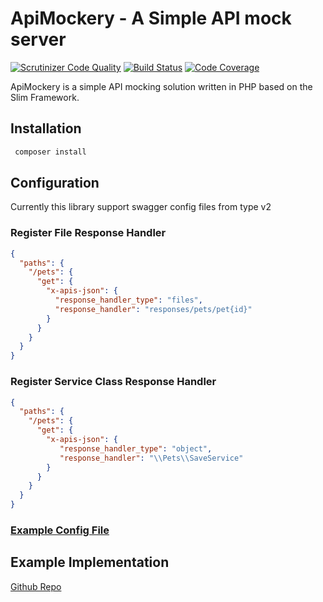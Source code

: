 # ApiMockery - A Simple API mock server

[![Scrutinizer Code Quality](https://scrutinizer-ci.com/g/larsroettig/ApiMockery/badges/quality-score.png?b=master)](https://scrutinizer-ci.com/g/larsroettig/ApiMockery/?branch=master)
[![Build Status](https://scrutinizer-ci.com/g/larsroettig/ApiMockery/badges/build.png?b=master)](https://scrutinizer-ci.com/g/larsroettig/ApiMockery/build-status/master)
[![Code Coverage](https://scrutinizer-ci.com/g/larsroettig/ApiMockery/badges/coverage.png?b=master)](https://scrutinizer-ci.com/g/larsroettig/ApiMockery/?branch=master)


ApiMockery is a simple API mocking solution written in PHP based on the Slim Framework.

## Installation
```bash
 composer install
```

## Configuration
Currently this library support swagger config files from type v2

### Register File Response Handler

```json
{
  "paths": {
    "/pets": {
      "get": {
        "x-apis-json": {
          "response_handler_type": "files",
          "response_handler": "responses/pets/pet{id}"
        }
      }
    }
  }
}
``` 

 
### Register Service Class Response Handler
```json
{
  "paths": {
    "/pets": {
      "get": {
        "x-apis-json": {
           "response_handler_type": "object",
           "response_handler": "\\Pets\\SaveService"
        }
      }
    }
  }
}
``` 
### [Example Config File](https://github.com/larsroettig/ApiMockeryExample/blob/master/web/swagger.json)

## Example Implementation
[Github Repo](https://github.com/larsroettig/ApiMockeryExample)

